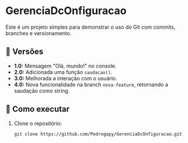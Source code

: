 # GerenciaDcOnfiguracao

Este é um projeto simples para demonstrar o uso do Git com commits, branches e versionamento.  

## 📌 Versões  
- **1.0:** Mensagem "Olá, mundo!" no console.  
- **2.0:** Adicionada uma função `saudacao()`.  
- **3.0:** Melhorada a interação com o usuário.  
- **4.0:** Nova funcionalidade na branch `nova-feature`, retornando a saudação como string.  

## 🚀 Como executar  

1. Clone o repositório:  
   ```bash
   git clone https://github.com/Pedrogapy/GerenciaDcOnfiguracao.git
